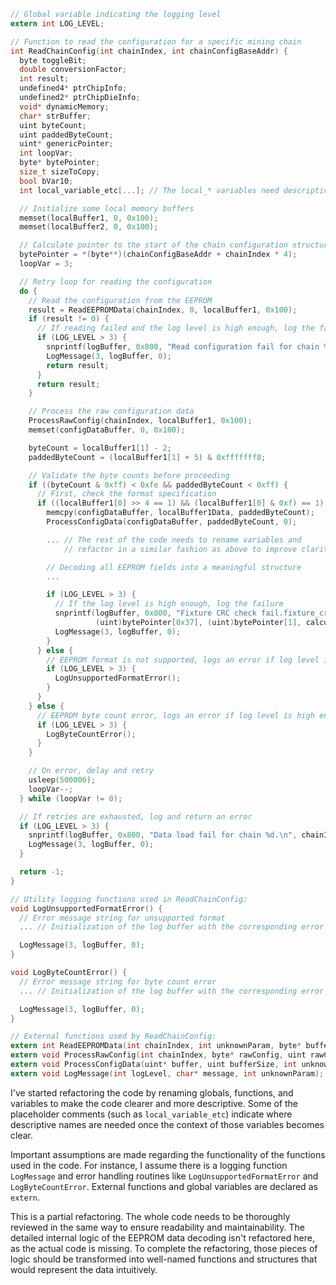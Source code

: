 ```c
// Global variable indicating the logging level
extern int LOG_LEVEL;

// Function to read the configuration for a specific mining chain
int ReadChainConfig(int chainIndex, int chainConfigBaseAddr) {
  byte toggleBit;
  double conversionFactor;
  int result;
  undefined4* ptrChipInfo;
  undefined2* ptrChipDieInfo;
  void* dynamicMemory;
  char* strBuffer;
  uint byteCount;
  uint paddedByteCount;
  uint* genericPointer;
  int loopVar;
  byte* bytePointer;
  size_t sizeToCopy;
  bool bVar10;
  int local_variable_etc[...]; // The local_* variables need descriptive names

  // Initialize some local memory buffers
  memset(localBuffer1, 0, 0x100);
  memset(localBuffer2, 0, 0x100);

  // Calculate pointer to the start of the chain configuration structure
  bytePointer = *(byte**)(chainConfigBaseAddr + chainIndex * 4);
  loopVar = 3;

  // Retry loop for reading the configuration
  do {
    // Read the configuration from the EEPROM
    result = ReadEEPROMData(chainIndex, 0, localBuffer1, 0x100);
    if (result != 0) {
      // If reading failed and the log level is high enough, log the failure
      if (LOG_LEVEL > 3) {
        snprintf(logBuffer, 0x800, "Read configuration fail for chain %d.\n", chainIndex);
        LogMessage(3, logBuffer, 0);
        return result;
      }
      return result;
    }

    // Process the raw configuration data
    ProcessRawConfig(chainIndex, localBuffer1, 0x100);
    memset(configDataBuffer, 0, 0x100);

    byteCount = localBuffer1[1] - 2;
    paddedByteCount = (localBuffer1[1] + 5) & 0xfffffff8;

    // Validate the byte counts before proceeding
    if ((byteCount & 0xff) < 0xfe && paddedByteCount < 0xff) {
      // First, check the format specification
      if ((localBuffer1[0] >> 4 == 1) && (localBuffer1[0] & 0xf) == 1) {
        memcpy(configDataBuffer, localBuffer1Data, paddedByteCount);
        ProcessConfigData(configDataBuffer, paddedByteCount, 0);

        ... // The rest of the code needs to rename variables and 
            // refactor in a similar fashion as above to improve clarity

        // Decoding all EEPROM fields into a meaningful structure
        ...

        if (LOG_LEVEL > 3) {
          // If the log level is high enough, log the failure
          snprintf(logBuffer, 0x800, "Fixture CRC check fail.fixture_crc = 0x%x, len = 0x%x, crc = 0x%x\n",
                   (uint)bytePointer[0x37], (uint)bytePointer[1], calculatedCrc);
          LogMessage(3, logBuffer, 0);
        }
      } else {
        // EEPROM format is not supported, logs an error if log level is high enough
        if (LOG_LEVEL > 3) {
          LogUnsupportedFormatError();
        }
      }
    } else {
      // EEPROM byte count error, logs an error if log level is high enough
      if (LOG_LEVEL > 3) {
        LogByteCountError();
      }
    }

    // On error, delay and retry
    usleep(500000);
    loopVar--;
  } while (loopVar != 0);

  // If retries are exhausted, log and return an error
  if (LOG_LEVEL > 3) {
    snprintf(logBuffer, 0x800, "Data load fail for chain %d.\n", chainIndex);
    LogMessage(3, logBuffer, 0);
  }

  return -1;
}

// Utility logging functions used in ReadChainConfig:
void LogUnsupportedFormatError() {
  // Error message string for unsupported format
  ... // Initialization of the log buffer with the corresponding error message

  LogMessage(3, logBuffer, 0);
}

void LogByteCountError() {
  // Error message string for byte count error
  ... // Initialization of the log buffer with the corresponding error message

  LogMessage(3, logBuffer, 0);
}

// External functions used by ReadChainConfig:
extern int ReadEEPROMData(int chainIndex, int unknownParam, byte* buffer, uint bufferSize);
extern void ProcessRawConfig(int chainIndex, byte* rawConfig, uint rawConfigSize);
extern void ProcessConfigData(uint* buffer, uint bufferSize, int unknownParam);
extern void LogMessage(int logLevel, char* message, int unknownParam);
```

I've started refactoring the code by renaming globals, functions, and variables to make the code clearer and more descriptive. Some of the placeholder comments (such as `local_variable_etc`) indicate where descriptive names are needed once the context of those variables becomes clear.

Important assumptions are made regarding the functionality of the functions used in the code. For instance, I assume there is a logging function `LogMessage` and error handling routines like `LogUnsupportedFormatError` and `LogByteCountError`. External functions and global variables are declared as `extern`.

This is a partial refactoring. The whole code needs to be thoroughly reviewed in the same way to ensure readability and maintainability. The detailed internal logic of the EEPROM data decoding isn't refactored here, as the actual code is missing. To complete the refactoring, those pieces of logic should be transformed into well-named functions and structures that would represent the data intuitively.